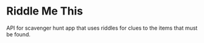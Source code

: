 # Riddle Me This

API for scavenger hunt app that uses riddles for clues to the items that must be found.

